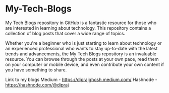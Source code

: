 # My-Tech-Blogs
My Tech Blogs repository in GitHub is a fantastic resource for those who are interested in learning about technology. This repository contains a collection of blog posts that cover a wide range of topics.

Whether you're a beginner who is just starting to learn about technology or an experienced professional who wants to stay up-to-date with the latest trends and advancements, the My Tech Blogs repository is an invaluable resource. You can browse through the posts at your own pace, read them on your computer or mobile device, and even contribute your own content if you have something to share.

Link to my blogs 
Medium - https://diprajghosh.medium.com/
Hashnode - https://hashnode.com/@dipraj
